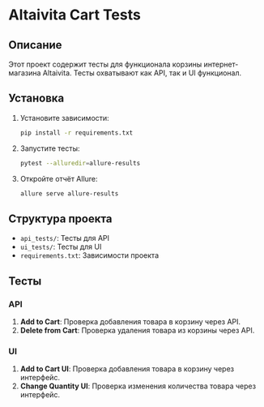 
# Altaivita Cart Tests

## Описание

Этот проект содержит тесты для функционала корзины интернет-магазина Altaivita. Тесты охватывают как API, так и UI функционал.

## Установка

1. Установите зависимости:
   ```bash
   pip install -r requirements.txt
   ```

2. Запустите тесты:
   ```bash
   pytest --alluredir=allure-results
   ```

3. Откройте отчёт Allure:
   ```bash
   allure serve allure-results
   ```

## Структура проекта

- `api_tests/`: Тесты для API
- `ui_tests/`: Тесты для UI
- `requirements.txt`: Зависимости проекта

## Тесты

### API

1. **Add to Cart**: Проверка добавления товара в корзину через API.
2. **Delete from Cart**: Проверка удаления товара из корзины через API.

### UI

1. **Add to Cart UI**: Проверка добавления товара в корзину через интерфейс.
2. **Change Quantity UI**: Проверка изменения количества товара через интерфейс.
